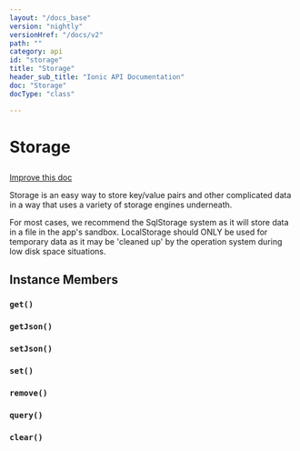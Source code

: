 ```yaml
---
layout: "/docs_base"
version: "nightly"
versionHref: "/docs/v2"
path: ""
category: api
id: "storage"
title: "Storage"
header_sub_title: "Ionic API Documentation"
doc: "Storage"
docType: "class"

---
```










<h1 class="api-title">
<a class="anchor" name="storage" href="#storage"></a>

Storage






</h1>

<a class="improve-v2-docs" href="http://github.com/driftyco/ionic/edit/2.0//ionic/platform/storage/storage.ts#L0">
Improve this doc
</a>






<p>Storage is an easy way to store key/value pairs and other complicated
data in a way that uses a variety of storage engines underneath.</p>
<p>For most cases, we recommend the SqlStorage system as it will store
data in a file in the app&#39;s sandbox. LocalStorage should ONLY be used
for temporary data as it may be &#39;cleaned up&#39; by the operation system
during low disk space situations.</p>

<!-- @usage tag -->


<!-- @property tags -->



<!-- instance methods on the class -->

<h2><a class="anchor" name="instance-members" href="#instance-members"></a>Instance Members</h2>

<div id="get"></div>

<h3>
<a class="anchor" name="get" href="#get"></a>
<code>get()</code>
  

</h3>












<div id="getJson"></div>

<h3>
<a class="anchor" name="getJson" href="#getJson"></a>
<code>getJson()</code>
  

</h3>












<div id="setJson"></div>

<h3>
<a class="anchor" name="setJson" href="#setJson"></a>
<code>setJson()</code>
  

</h3>












<div id="set"></div>

<h3>
<a class="anchor" name="set" href="#set"></a>
<code>set()</code>
  

</h3>












<div id="remove"></div>

<h3>
<a class="anchor" name="remove" href="#remove"></a>
<code>remove()</code>
  

</h3>












<div id="query"></div>

<h3>
<a class="anchor" name="query" href="#query"></a>
<code>query()</code>
  

</h3>












<div id="clear"></div>

<h3>
<a class="anchor" name="clear" href="#clear"></a>
<code>clear()</code>
  

</h3>










<!-- related link --><!-- end content block -->


<!-- end body block -->

